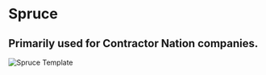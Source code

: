 # Spruce
## Primarily used for Contractor Nation companies.
![Spruce Template](http://d6449bb3dc657045bfc9-290115cc0d6de62a29c33db202ae565c.r80.cf1.rackcdn.com/694/spruce-leaf.jpg)
